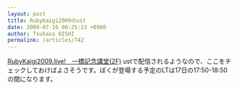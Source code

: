 ```yaml
---
layout: post
title: RubyKaigi2009のust
date: 2009-07-16 00:25:13 +0900
author: Tsukasa OISHI
permalink: /articles/742
---
```


[RubyKaigi2009.live!　一橋記念講堂(2F)](http://rubykaigi.org/2009/ja/live/room1)
ustで配信されるようなので、ここをチェックしておけばよさそうです。ぼくが登場する予定のLTは17日の17:50-18:50の間になります。

